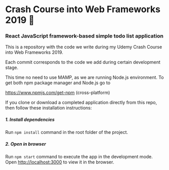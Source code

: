 # Crash Course into Web Frameworks 2019 :hamburger:

### React JavaScript framework-based simple todo list application

This is a repository with the code we write during my Udemy Crash Course into Web Frameworks 2019.

Each commit corresponds to the code we add during certain development stage.

This time no need to use MAMP, as we are running Node.js environment. To get both npm package manager and Node.js go to

https://www.npmjs.com/get-npm (cross-platform)

If you clone or download a completed application directly from this repo, then follow these installation instructions:

##### 1. Install dependencies

Run `npm install` command in the root folder of the project.


##### 2. Open in browser

Run `npm start` command to execute the app in the development mode.<br>
Open [http://localhost:3000](http://localhost:3000) to view it in the browser.